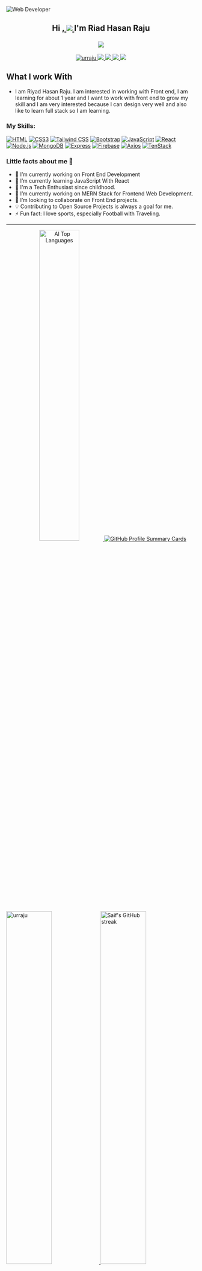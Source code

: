 ![Web Developer](https://i.ibb.co/p4Z13Yj/banner-design.png)

 <h2 align="center">Hi ,<a href="#wave" target="_blank">
    <img src="https://img.shields.io/badge/ 👋-black?style=flat-square"  />
  </a>
 I'm Riad Hasan Raju  </h2>


  
 <h3 align="center">
  <a href="https://github.com/Ratheshan03/readme-typing-svg"><img src="https://readme-typing-svg.herokuapp.com?lines=Learn+Mern+Stack+Developer;Frontend+Developer;&center=true&width=500&height=50"></a>
</h3>
<p align="center">
 <a href="[#website](https://assignmant-12.web.app/)" target="blank">
  <img src="https://img.shields.io/badge/Website-DC143C?style=flat-square&logo=medium&logoColor=white" alt="urraju" />
 </a>
 <a href="https://www.linkedin.com/public-profile/settings?trk=d_flagship3_profile_self_view_public_profile" target="_blank">
  <img src="https://img.shields.io/badge/LinkedIn-0077B5?style=flat-square&logo=linkedin&logoColor=white"/>
 </a>
 <a href="#twiter" target="_blank">
  <img src="https://img.shields.io/badge/Twitter-1DA1F2?style=flat-square&logo=twitter&logoColor=white" />
 </a>
 <a href="https://www.instagram.com/urrajuahmed_/" target="_blank">
  <img src="https://img.shields.io/badge/Instagram-fe4164?style=flat-square&logo=instagram&logoColor=white"  />
 </a>
 <a href="https://www.facebook.com/profile.php?id=100007355355842" target="_blank">
    <img src="https://img.shields.io/badge/Facebook-1877F2?style=flat-square&logo=facebook&logoColor=white" />
  </a>

</p>
 <h2>What I work With</h2>
 
 - I am Riyad Hasan Raju. I am interested in working with Front end, I am learning for about  1 year  and  I want to work with front end to grow my skill and I am very interested because I can design very well and also like to learn full stack so I am learning.
 
  
<h3>My Skills:</h3>  

[![HTML](https://img.shields.io/badge/HTML-E34F26?style=flat&labelColor=black&logo=html5&logoColor=E34F26)](https://developer.mozilla.org/en-US/docs/Web/HTML)
[![CSS3](https://img.shields.io/badge/CSS3-1572B6?style=flat&labelColor=black&logo=css3&logoColor=1572B6)](https://developer.mozilla.org/en-US/docs/Web/CSS)
[![Tailwind CSS](https://img.shields.io/badge/Tailwind_CSS-38B2AC?style=flat&labelColor=black&logo=tailwind-css&logoColor=38B2AC)](https://tailwindcss.com/)
[![Bootstrap](https://img.shields.io/badge/Bootstrap-7952B3?style=flat&labelColor=black&logo=bootstrap&logoColor=7952B3)](https://getbootstrap.com/)
[![JavaScript](https://img.shields.io/badge/JavaScript-F0DB4F?style=flat&labelColor=black&logo=javascript&logoColor=F0DB4F)](https://developer.mozilla.org/en-US/docs/Web/JavaScript)
[![React](https://img.shields.io/badge/React-61DAFB?style=flat&labelColor=black&logo=react&logoColor=61DAFB)](https://reactjs.org/)
[![Node.js](https://img.shields.io/badge/Node.js-43853D?style=flat&labelColor=black&logo=node.js&logoColor=43853D)](https://nodejs.org/)
[![MongoDB](https://img.shields.io/badge/MongoDB-47A248?style=flat&labelColor=black&logo=mongodb&logoColor=47A248)](https://www.mongodb.com/)
[![Express](https://img.shields.io/badge/Express-000000?style=flat&labelColor=black&logo=express&logoColor=white)](https://expressjs.com/)
[![Firebase](https://img.shields.io/badge/Firebase-FFCA28?style=flat&labelColor=black&logo=firebase&logoColor=FFCA28)](https://firebase.google.com/)
[![Axios](https://img.shields.io/badge/Axios-007ACC?style=flat&labelColor=black&logo=axios&logoColor=007ACC)](https://axios-http.com/)
[![TenStack](https://img.shields.io/badge/TanStack-FF6F00?style=flat&labelColor=black&logo=tensorflow&logoColor=FF6F00)](https://www.tanstack.com/)



<h3>Little facts about me 🧑</h3>

- 🔭 I’m currently working on Front End Development 
- 🌱 I’m currently learning JavaScript With React
- 🧞 I'm a Tech Enthusiast since childhood.
- 🔭 I’m currently working on MERN Stack for Frontend Web Development.
- 👯 I’m looking to collaborate on  Front End projects.
- 💡 Contributing to Open Source Projects is always a goal for me.
- ⚡ Fun fact: I love sports, especially Football with Traveling.

<hr>
<p align="center">
 <a href="https://github.com/urraju"><img alt="Al  Top Languages" src="https://denvercoder1-github-readme-stats.vercel.app/api/top-langs/?username=urraju&langs_count=8&layout=compact&theme=react&border_color=7F3FBF&bg_color=0D1117&title_color=F85D7F&icon_color=F8D866" width="46.0%  /></a>
</p>



<p align="center">
  <a href="https://github.com/urraju">
    <img src="http://github-profile-summary-cards.vercel.app/api/cards/profile-details?username=urraju&theme=github_dark&icon_color=8B5CF6&border_color=8B5CF6" alt="GitHub Profile Summary Cards" />
  </a>
</p>


  <a href="https://github.com/urraju">
    <img alt="urraju" src="https://denvercoder1-github-readme-stats.vercel.app/api?username=urraju&show_icons=true&count_private=true&theme=react&border_color=7F3FBF&bg_color=0D1117&title_color=F85D7F&icon_color=7F3FBF" width="49.0%  />
  </a>

  <a href="https://github.com/urraju">
    <img src="https://github-readme-streak-stats.herokuapp.com/?user=urraju&theme=midnight-purple&border=7F3FBF&background=0D1117" alt="Saif's GitHub streak"  width="49.0% />
  </a>
 
 <br/>
 
 
<a href="https://www.instagram.com/urrajuahmed_/">
  <img align="left" alt="Riad Raju| Instagram" width="20px" src="https://www.vectorlogo.zone/logos/instagram/instagram-icon.svg" />
</a>
<a href="#">
  <img align="left" alt="Riad Raju| Twitter" width="20px" src="https://www.vectorlogo.zone/logos/twitter/twitter-official.svg" />
</a>
<a href="https://www.linkedin.com/public-profile/settings?trk=d_flagship3_profile_self_view_public_profile">
  <img align="left" alt="Riad Raju | Linkedin" width="20px" src="https://www.vectorlogo.zone/logos/linkedin/linkedin-icon.svg" />
</a>
<a href="mailto:riadhasan680@gmail.com">
  <img align="left" alt="Riad Raju | Gmail" width="20px" src="https://www.vectorlogo.zone/logos/gmail/gmail-icon.svg" />
</a>
<a href="https://www.facebook.com/YourFacebookUsernameOrID">
  <img align="left" alt="Riad Raju | Facebook" width="20px" src="https://www.vectorlogo.zone/logos/facebook/facebook-icon.svg" />
</a>

 <br>
  
<p align="right" ><a href="https://github.com/urraju"></a></p>
<p align="right" > <img src="https://komarev.com/ghpvc/?username=urraju&label=Profile%20views&color=0e75b6&style=flat" alt="urraju" /> </p>
